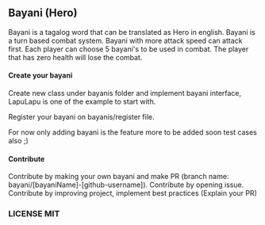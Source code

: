 ## Bayani (Hero)

Bayani is a tagalog word that can be translated as Hero in english.
Bayani is a turn based combat system. Bayani with more attack speed
can attack first. Each player can choose 5 bayani's to be used in combat.
The player that has zero health will lose the combat.

#### Create your bayani

Create new class under bayanis folder and implement bayani interface,
LapuLapu is one of the example to start with.

Register your bayani on bayanis/register file.

For now only adding bayani is the feature more to be added soon test cases also ;)

#### Contribute

Contribute by making your own bayani and make PR (branch name: bayani/[bayaniName]-[github-username]).
Contribute by opening issue.
Contribute by improving project, implement best practices (Explain your PR)

### LICENSE MIT